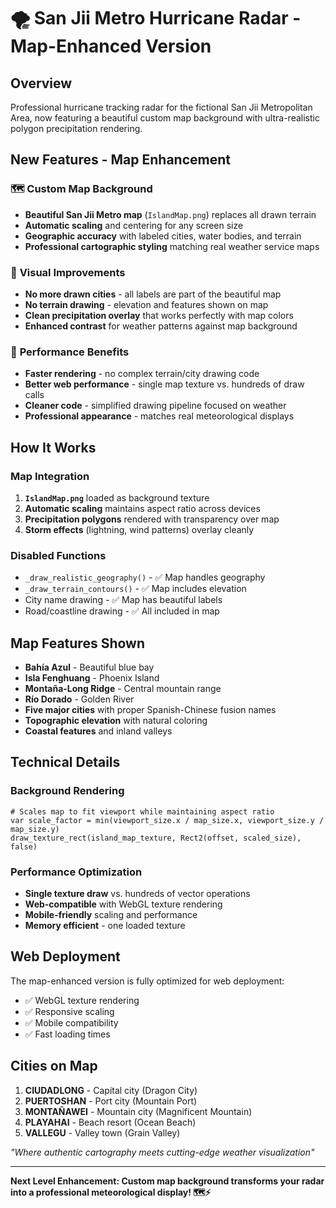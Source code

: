 # 🌪️ San Jii Metro Hurricane Radar - Map-Enhanced Version

## Overview
Professional hurricane tracking radar for the fictional San Jii Metropolitan Area, now featuring a beautiful custom map background with ultra-realistic polygon precipitation rendering.

## New Features - Map Enhancement

### 🗺️ **Custom Map Background**
- **Beautiful San Jii Metro map** (`IslandMap.png`) replaces all drawn terrain
- **Automatic scaling** and centering for any screen size
- **Geographic accuracy** with labeled cities, water bodies, and terrain
- **Professional cartographic styling** matching real weather service maps

### 🎨 **Visual Improvements**
- **No more drawn cities** - all labels are part of the beautiful map
- **No terrain drawing** - elevation and features shown on map
- **Clean precipitation overlay** that works perfectly with map colors
- **Enhanced contrast** for weather patterns against map background

### 🚀 **Performance Benefits**
- **Faster rendering** - no complex terrain/city drawing code
- **Better web performance** - single map texture vs. hundreds of draw calls
- **Cleaner code** - simplified drawing pipeline focused on weather
- **Professional appearance** - matches real meteorological displays

## How It Works

### Map Integration
1. **`IslandMap.png`** loaded as background texture
2. **Automatic scaling** maintains aspect ratio across devices
3. **Precipitation polygons** rendered with transparency over map
4. **Storm effects** (lightning, wind patterns) overlay cleanly

### Disabled Functions
- `_draw_realistic_geography()` - ✅ Map handles geography
- `_draw_terrain_contours()` - ✅ Map includes elevation
- City name drawing - ✅ Map has beautiful labels
- Road/coastline drawing - ✅ All included in map

## Map Features Shown
- **Bahía Azul** - Beautiful blue bay
- **Isla Fenghuang** - Phoenix Island
- **Montaña-Long Ridge** - Central mountain range
- **Río Dorado** - Golden River
- **Five major cities** with proper Spanish-Chinese fusion names
- **Topographic elevation** with natural coloring
- **Coastal features** and inland valleys

## Technical Details

### Background Rendering
```gdscript
# Scales map to fit viewport while maintaining aspect ratio
var scale_factor = min(viewport_size.x / map_size.x, viewport_size.y / map_size.y)
draw_texture_rect(island_map_texture, Rect2(offset, scaled_size), false)
```

### Performance Optimization
- **Single texture draw** vs. hundreds of vector operations
- **Web-compatible** with WebGL texture rendering
- **Mobile-friendly** scaling and performance
- **Memory efficient** - one loaded texture

## Web Deployment
The map-enhanced version is fully optimized for web deployment:
- ✅ WebGL texture rendering
- ✅ Responsive scaling
- ✅ Mobile compatibility
- ✅ Fast loading times

## Cities on Map
1. **CIUDADLONG** - Capital city (Dragon City)
2. **PUERTOSHAN** - Port city (Mountain Port)  
3. **MONTAÑAWEI** - Mountain city (Magnificent Mountain)
4. **PLAYAHAI** - Beach resort (Ocean Beach)
5. **VALLEGU** - Valley town (Grain Valley)

*"Where authentic cartography meets cutting-edge weather visualization"*

---
**Next Level Enhancement: Custom map background transforms your radar into a professional meteorological display! 🗺️⚡**
